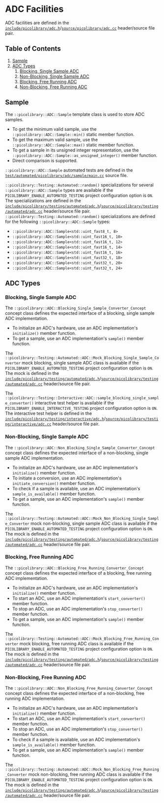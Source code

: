 # ADC Facilities
ADC facilities are defined in the
[`include/picolibrary/adc.h`](https://github.com/apcountryman/picolibrary/blob/main/include/picolibrary/adc.h)/[`source/picolibrary/adc.cc`](https://github.com/apcountryman/picolibrary/blob/main/source/picolibrary/adc.cc)
header/source file pair.

## Table of Contents
1. [Sample](#sample)
1. [ADC Types](#adc-types)
    1. [Blocking, Single Sample ADC](#blocking-single-sample-adc)
    1. [Non-Blocking, Single Sample ADC](#non-blocking-single-sample-adc)
    1. [Blocking, Free Running ADC](#blocking-free-running-adc)
    1. [Non-Blocking, Free Running ADC](#non-blocking-free-running-adc)

## Sample
The `::picolibrary::ADC::Sample` template class is used to store ADC samples.
- To get the minimum valid sample, use the `::picolibrary::ADC::Sample::min()` static
  member function.
- To get the maximum valid sample, use the `::picolibrary::ADC::Sample::max()` static
  member function.
- To get a sample in its unsigned integer representation, use the
  `::picolibrary::ADC::Sample::as_unsigned_integer()` member function.
- Direct comparison is supported.

`::picolibrary::ADC::Sample` automated tests are defined in the
[`test/automated/picolibrary/adc/sample/main.cc`](https://github.com/apcountryman/picolibrary/blob/main/test/automated/picolibrary/adc/sample/main.cc)
source file.

`::picolibrary::Testing::Automated::random()` specializations for several
`::picolibrary::ADC::Sample` types are available if the
`PICOLIBRARY_ENABLE_AUTOMATED_TESTING` project configuration option is `ON`.
The specializations are defined in the
[`include/picolibrary/testing/automated/adc.h`](https://github.com/apcountryman/picolibrary/blob/main/include/picolibrary/testing/automated/adc.h)/[`source/picolibrary/testing/automated/adc.cc`](https://github.com/apcountryman/picolibrary/blob/main/source/picolibrary/testing/automated/adc.cc)
header/source file pair.
`::picolibrary::Testing::Automated::random()` specializations are defined for the
following `::picolibrary::ADC::Sample` types:
- `::picolibrary::ADC::Sample<std::uint_fast8_t, 8>`
- `::picolibrary::ADC::Sample<std::uint_fast16_t, 10>`
- `::picolibrary::ADC::Sample<std::uint_fast16_t, 12>`
- `::picolibrary::ADC::Sample<std::uint_fast16_t, 14>`
- `::picolibrary::ADC::Sample<std::uint_fast16_t, 16>`
- `::picolibrary::ADC::Sample<std::uint_fast32_t, 18>`
- `::picolibrary::ADC::Sample<std::uint_fast32_t, 20>`
- `::picolibrary::ADC::Sample<std::uint_fast32_t, 24>`

## ADC Types

### Blocking, Single Sample ADC
The `::picolibrary::ADC::Blocking_Single_Sample_Converter_Concept` concept class defines
the expected interface of a blocking, single sample ADC implementation.
- To initialize an ADC's hardware, use an ADC implementation's `initialize()` member
  function.
- To get a sample, use an ADC implementation's `sample()` member function.

The `::picolibrary::Testing::Automated::ADC::Mock_Blocking_Single_Sample_Converter` mock
blocking, single sample ADC class is available if the
`PICOLIBRARY_ENABLE_AUTOMATED_TESTING` project configuration option is `ON`.
The mock is defined in the
[`include/picolibrary/testing/automated/adc.h`](https://github.com/apcountryman/picolibrary/blob/main/include/picolibrary/testing/automated/adc.h)/[`source/picolibrary/testing/automated/adc.cc`](https://github.com/apcountryman/picolibrary/blob/main/source/picolibrary/testing/automated/adc.cc)
header/source file pair.

The `::picolibrary::Testing::Interactive::ADC::sample_blocking_single_sample_converter()`
interactive test helper is available if the `PICOLIBRARY_ENABLE_INTERACTIVE_TESTING`
project configuration option is `ON`.
The interactive test helper is defined in the
[`include/picolibrary/testing/interactive/adc.h`](https://github.com/apcountryman/picolibrary/blob/main/include/picolibrary/testing/interactive/adc.h)/[`source/picolibrary/testing/interactive/adc.cc`](https://github.com/apcountryman/picolibrary/blob/main/source/picolibrary/testing/interactive/adc.cc)
header/source file pair.

### Non-Blocking, Single Sample ADC
The `::picolibrary::ADC::Non_Blocking_Single_Sample_Converter_Concept` concept class
defines the expected interface of a non-blocking, single sample ADC implementation.
- To initialize an ADC's hardware, use an ADC implementation's `initialize()` member
  function.
- To initiate a conversion, use an ADC implementation's `initiate_conversion()` member
  function.
- To check if a sample is available, use an ADC implementation's `sample_is_available()`
  member function.
- To get a sample, use an ADC implementation's `sample()` member function.

The `::picolibrary::Testing::Automated::ADC::Mock_Non_Blocking_Single_Sample_Converter`
mock non-blocking, single sample ADC class is available if the
`PICOLIBRARY_ENABLE_AUTOMATED_TESTING` project configuration option is `ON`.
The mock is defined in the
[`include/picolibrary/testing/automated/adc.h`](https://github.com/apcountryman/picolibrary/blob/main/include/picolibrary/testing/automated/adc.h)/[`source/picolibrary/testing/automated/adc.cc`](https://github.com/apcountryman/picolibrary/blob/main/source/picolibrary/testing/automated/adc.cc)
header/source file pair.

### Blocking, Free Running ADC
The `::picolibrary::ADC::Blocking_Free_Running_Converter_Concept` concept class defines
the expected interface of a blocking, free running ADC implementation.
- To initialize an ADC's hardware, use an ADC implementation's `initialize()` member
  function.
- To start an ADC, use an ADC implementation's `start_converter()` member function.
- To stop an ADC, use an ADC implementation's `stop_converter()` member function.
- To get a sample, use an ADC implementation's `sample()` member function.

The `::picolibrary::Testing::Automated::ADC::Mock_Blocking_Free_Running_Converter` mock
blocking, free running ADC class is available if the
`PICOLIBRARY_ENABLE_AUTOMATED_TESTING` project configuration option is `ON`.
The mock is defined in the
[`include/picolibrary/testing/automated/adc.h`](https://github.com/apcountryman/picolibrary/blob/main/include/picolibrary/testing/automated/adc.h)/[`source/picolibrary/testing/automated/adc.cc`](https://github.com/apcountryman/picolibrary/blob/main/source/picolibrary/testing/automated/adc.cc)
header/source file pair.

### Non-Blocking, Free Running ADC
The `::picolibrary::ADC::Non_Blocking_Free_Running_Converter_Concept` concept class
defines the expected interface of a non-blocking, free running ADC implementation.
- To initialize an ADC's hardware, use an ADC implementation's `initialize()` member
  function.
- To start an ADC, use an ADC implementation's `start_converter()` member function.
- To stop an ADC, use an ADC implementation's `stop_converter()` member function.
- To check if a sample is available, use an ADC implementation's `sample_is_available()`
  member function.
- To get a sample, use an ADC implementation's `sample()` member function.

The `::picolibrary::Testing::Automated::ADC::Mock_Non_Blocking_Free_Running_Converter`
mock non-blocking, free running ADC class is available if the
`PICOLIBRARY_ENABLE_AUTOMATED_TESTING` project configuration option is `ON`.
The mock is defined in the
[`include/picolibrary/testing/automated/adc.h`](https://github.com/apcountryman/picolibrary/blob/main/include/picolibrary/testing/automated/adc.h)/[`source/picolibrary/testing/automated/adc.cc`](https://github.com/apcountryman/picolibrary/blob/main/source/picolibrary/testing/automated/adc.cc)
header/source file pair.

